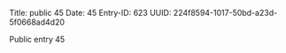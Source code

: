 Title: public 45
Date: 45
Entry-ID: 623
UUID: 224f8594-1017-50bd-a23d-5f0668ad4d20

Public entry 45
